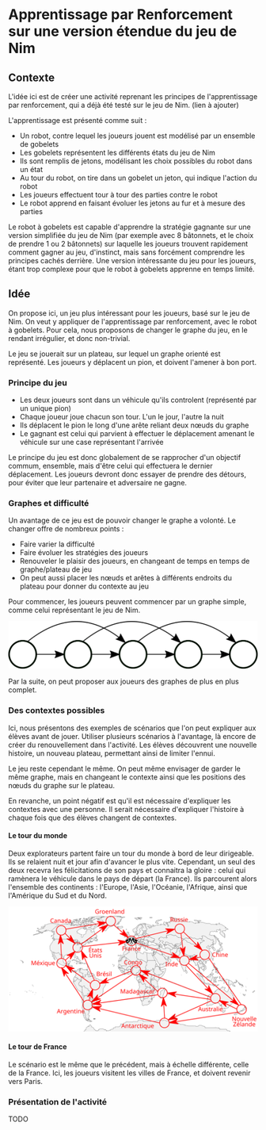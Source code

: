# Apprentissage par Renforcement sur une version étendue du jeu de Nim

## Contexte

L'idée ici est de créer une activité reprenant les principes de l'apprentissage
par renforcement, qui a déjà été testé sur le jeu de Nim. (lien à ajouter)

L'apprentissage est présenté comme suit :
* Un robot, contre lequel les joueurs jouent est modélisé par un ensemble de
gobelets
* Les gobelets représentent les différents états du jeu de Nim
* Ils sont remplis de jetons, modélisant les choix possibles du robot dans un
état
* Au tour du robot, on tire dans un gobelet un jeton, qui indique l'action du
robot
* Les joueurs effectuent tour à tour des parties contre le robot
* Le robot apprend en faisant évoluer les jetons au fur et à mesure des parties

Le robot à gobelets est capable d'apprendre la stratégie gagnante sur une
version simplifiée du jeu de Nim (par exemple avec 8
bâtonnets, et le choix de prendre 1 ou 2 bâtonnets) sur laquelle les joueurs
trouvent rapidement comment gagner au jeu, d'instinct, mais sans forcément
comprendre les
principes cachés derrière. Une version intéressante du jeu pour les joueurs,
étant trop complexe pour que le robot à gobelets apprenne en temps limité.

## Idée

On propose ici, un jeu plus intéressant pour les joueurs, basé sur le jeu de
Nim. On veut y appliquer de l'apprentissage par renforcement, avec le
robot à gobelets. Pour cela, nous proposons de changer le graphe du jeu, en le
rendant irrégulier, et donc non-trivial.

Le jeu se jouerait sur un plateau, sur lequel un graphe
orienté est représenté.
Les joueurs y déplacent un pion, et doivent l'amener à bon port.

### Principe du jeu

* Les deux joueurs sont dans un véhicule qu'ils controlent (représenté par un
unique pion)
* Chaque joueur joue chacun son tour. L'un le jour, l'autre la nuit
* Ils déplacent le pion le long d'une arête reliant deux nœuds du graphe
* Le gagnant est celui qui parvient à effectuer le déplacement amenant le
véhicule sur une case représentant l'arrivée

Le principe du jeu est donc globalement de se rapprocher d'un objectif commum,
ensemble, mais d'être celui qui effectuera le dernier déplacement. Les joueurs
devront donc essayer de prendre des détours, pour éviter que leur partenaire et
adversaire ne gagne.

### Graphes et difficulté

Un avantage de ce jeu est de pouvoir changer le graphe a volonté.
Le changer offre de nombreux points :

* Faire varier la difficulté
* Faire évoluer les stratégies des joueurs
* Renouveler le plaisir des joueurs, en changeant de temps en temps de
graphe/plateau de jeu
* On peut aussi placer les nœuds et arêtes à différents endroits du plateau pour
donner du contexte au jeu

Pour commencer, les joueurs peuvent commencer par un graphe simple, comme celui
représentant le jeu de Nim.

![Graphe représentant le jeu de Nim](images/graphe-nim.svg)

Par la suite, on peut proposer aux joueurs des graphes de plus en plus complet.

### Des contextes possibles

Ici, nous présentons des exemples de scénarios que l'on peut expliquer aux élèves
avant de jouer.
Utiliser plusieurs scénarios à l'avantage, là encore de créer du renouvellement
dans l'activité. Les élèves découvrent une nouvelle histoire, un nouveau
plateau, permettant ainsi de limiter l'ennui.

Le jeu reste cependant le même. On peut même envisager de garder le même graphe,
mais en changeant le contexte ainsi que les positions des nœuds du graphe
sur le plateau.

En revanche, un point négatif est qu'il est nécessaire d'expliquer les contextes
avec une personne. Il serait nécessaire d'expliquer l'histoire à chaque fois
que des élèves changent de contextes.

#### Le tour du monde

Deux explorateurs partent faire un tour du monde à bord de leur dirigeable.
Ils se relaient nuit et jour afin d'avancer le plus vite.
Cependant, un seul des deux recevra les félicitations de son pays et connaitra
la gloire : celui qui ramènera le véhicule dans le pays de départ (la France).
Ils parcourent alors l'ensemble des continents : l'Europe, l'Asie, l'Océanie,
l'Afrique, ainsi que l'Amérique du Sud et du Nord.

![Plateau de jeu pour le tour du monde](images/tour_du_monde.svg)

#### Le tour de France

Le scénario est le même que le précédent, mais à échelle différente, celle de la
France. Ici, les joueurs visitent les villes de France, et doivent revenir vers
Paris.

### Présentation de l'activité

TODO
